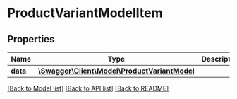 # ProductVariantModelItem

## Properties
Name | Type | Description | Notes
------------ | ------------- | ------------- | -------------
**data** | [**\Swagger\Client\Model\ProductVariantModel**](ProductVariantModel.md) |  | [optional] 


[[Back to Model list]](../README.md#documentation-for-models) [[Back to API list]](../README.md#documentation-for-api-endpoints) [[Back to README]](../README.md)


